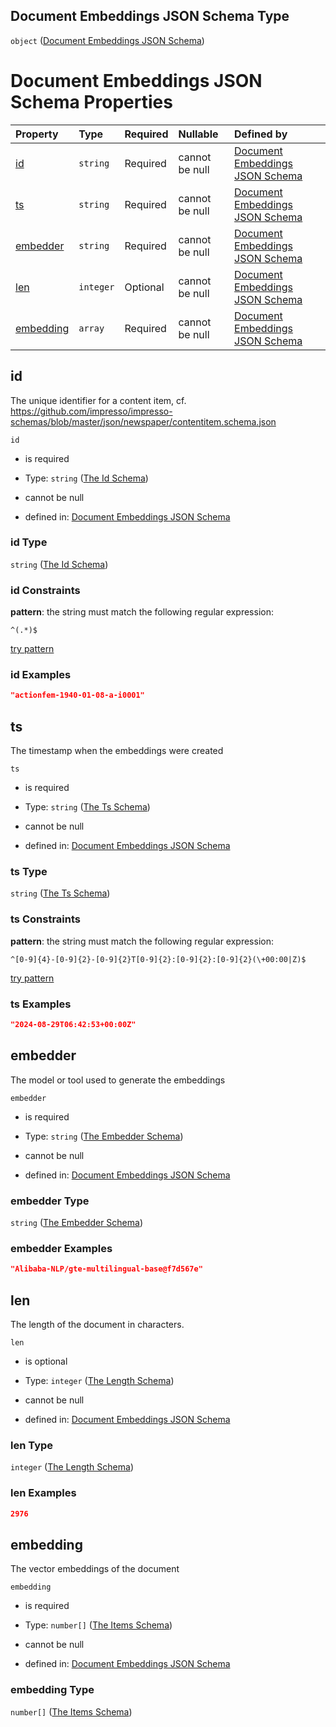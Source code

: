 ## Document Embeddings JSON Schema Type

`object` ([Document Embeddings JSON Schema](embeddings-docs-backup.md))

# Document Embeddings JSON Schema Properties

| Property                | Type      | Required | Nullable       | Defined by                                                                                                                                  |
| :---------------------- | :-------- | :------- | :------------- | :------------------------------------------------------------------------------------------------------------------------------------------ |
| [id](#id)               | `string`  | Required | cannot be null | [Document Embeddings JSON Schema](embeddings-docs-backup-properties-the-id-schema.md "#/properties/id#/properties/id")                      |
| [ts](#ts)               | `string`  | Required | cannot be null | [Document Embeddings JSON Schema](embeddings-docs-backup-properties-the-ts-schema.md "#/properties/ts#/properties/ts")                      |
| [embedder](#embedder)   | `string`  | Required | cannot be null | [Document Embeddings JSON Schema](embeddings-docs-backup-properties-the-embedder-schema.md "#/properties/embedder#/properties/embedder")    |
| [len](#len)             | `integer` | Optional | cannot be null | [Document Embeddings JSON Schema](embeddings-docs-backup-properties-the-length-schema.md "#/properties/len#/properties/len")                |
| [embedding](#embedding) | `array`   | Required | cannot be null | [Document Embeddings JSON Schema](embeddings-docs-backup-properties-the-embedding-schema.md "#/properties/embedding#/properties/embedding") |

## id

The unique identifier for a content item, cf. <https://github.com/impresso/impresso-schemas/blob/master/json/newspaper/contentitem.schema.json>

`id`

* is required

* Type: `string` ([The Id Schema](embeddings-docs-backup-properties-the-id-schema.md))

* cannot be null

* defined in: [Document Embeddings JSON Schema](embeddings-docs-backup-properties-the-id-schema.md "#/properties/id#/properties/id")

### id Type

`string` ([The Id Schema](embeddings-docs-backup-properties-the-id-schema.md))

### id Constraints

**pattern**: the string must match the following regular expression:&#x20;

```regexp
^(.*)$
```

[try pattern](https://regexr.com/?expression=%5E\(.*\)%24 "try regular expression with regexr.com")

### id Examples

```json
"actionfem-1940-01-08-a-i0001"
```

## ts

The timestamp when the embeddings were created

`ts`

* is required

* Type: `string` ([The Ts Schema](embeddings-docs-backup-properties-the-ts-schema.md))

* cannot be null

* defined in: [Document Embeddings JSON Schema](embeddings-docs-backup-properties-the-ts-schema.md "#/properties/ts#/properties/ts")

### ts Type

`string` ([The Ts Schema](embeddings-docs-backup-properties-the-ts-schema.md))

### ts Constraints

**pattern**: the string must match the following regular expression:&#x20;

```regexp
^[0-9]{4}-[0-9]{2}-[0-9]{2}T[0-9]{2}:[0-9]{2}:[0-9]{2}(\+00:00|Z)$
```

[try pattern](https://regexr.com/?expression=%5E%5B0-9%5D%7B4%7D-%5B0-9%5D%7B2%7D-%5B0-9%5D%7B2%7DT%5B0-9%5D%7B2%7D%3A%5B0-9%5D%7B2%7D%3A%5B0-9%5D%7B2%7D\(%5C%2B00%3A00%7CZ\)%24 "try regular expression with regexr.com")

### ts Examples

```json
"2024-08-29T06:42:53+00:00Z"
```

## embedder

The model or tool used to generate the embeddings

`embedder`

* is required

* Type: `string` ([The Embedder Schema](embeddings-docs-backup-properties-the-embedder-schema.md))

* cannot be null

* defined in: [Document Embeddings JSON Schema](embeddings-docs-backup-properties-the-embedder-schema.md "#/properties/embedder#/properties/embedder")

### embedder Type

`string` ([The Embedder Schema](embeddings-docs-backup-properties-the-embedder-schema.md))

### embedder Examples

```json
"Alibaba-NLP/gte-multilingual-base@f7d567e"
```

## len

The length of the document in characters.

`len`

* is optional

* Type: `integer` ([The Length Schema](embeddings-docs-backup-properties-the-length-schema.md))

* cannot be null

* defined in: [Document Embeddings JSON Schema](embeddings-docs-backup-properties-the-length-schema.md "#/properties/len#/properties/len")

### len Type

`integer` ([The Length Schema](embeddings-docs-backup-properties-the-length-schema.md))

### len Examples

```json
2976
```

## embedding

The vector embeddings of the document

`embedding`

* is required

* Type: `number[]` ([The Items Schema](embeddings-docs-backup-properties-the-embedding-schema-the-items-schema.md))

* cannot be null

* defined in: [Document Embeddings JSON Schema](embeddings-docs-backup-properties-the-embedding-schema.md "#/properties/embedding#/properties/embedding")

### embedding Type

`number[]` ([The Items Schema](embeddings-docs-backup-properties-the-embedding-schema-the-items-schema.md))
